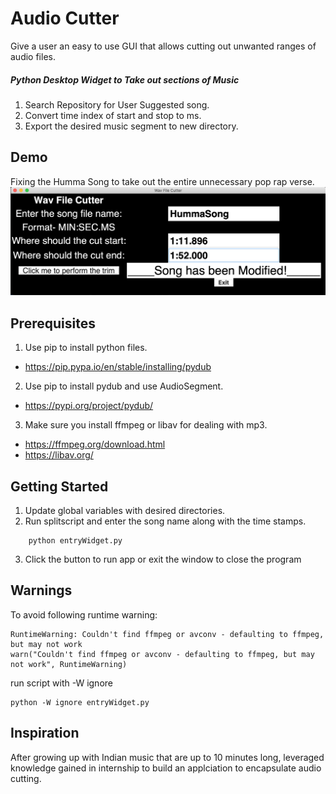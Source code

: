 # Audio Cutter

<p>

Give a user an easy to use GUI that allows cutting out unwanted ranges of audio files.

</p>

##### Python Desktop Widget to Take out sections of Music

1. Search Repository for User Suggested song.
2. Convert time index of start and stop to ms.
3. Export the desired music segment to new directory.


## Demo

Fixing the Humma Song to take out the entire unnecessary pop rap verse.
![DEMO](https://github.com/athom031/SubMusic/blob/master/Demo.png)

## Prerequisites

1. Use pip to install python files.
* https://pip.pypa.io/en/stable/installing/pydub
2. Use pip to install pydub and use AudioSegment.
* https://pypi.org/project/pydub/
3. Make sure you install ffmpeg or libav for dealing with mp3.
* https://ffmpeg.org/download.html
* https://libav.org/

## Getting Started

1. Update global variables with desired directories.
2. Run splitscript and enter the song name along with the time stamps.
```
    python entryWidget.py
```
3. Click the button to run app or exit the window to close the program

## Warnings
To avoid following runtime warning:
```
RuntimeWarning: Couldn't find ffmpeg or avconv - defaulting to ffmpeg, but may not work
warn("Couldn't find ffmpeg or avconv - defaulting to ffmpeg, but may not work", RuntimeWarning)
```
run script with -W ignore
```
python -W ignore entryWidget.py
```

## Inspiration

After growing up with Indian music that are up to 10 minutes long, leveraged knowledge gained in internship to build an applciation to encapsulate audio cutting.
